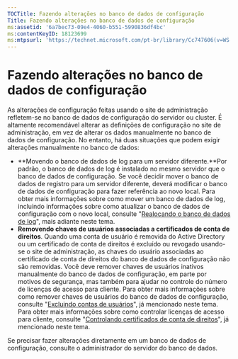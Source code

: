 ```yaml
---
TOCTitle: Fazendo alterações no banco de dados de configuração
Title: Fazendo alterações no banco de dados de configuração
ms:assetid: '6a7bec73-09e4-4060-b551-5990836df4bc'
ms:contentKeyID: 18123699
ms:mtpsurl: 'https://technet.microsoft.com/pt-br/library/Cc747606(v=WS.10)'
---
```


Fazendo alterações no banco de dados de configuração
====================================================

As alterações de configuração feitas usando o site de administração refletem-se no banco de dados de configuração do servidor ou cluster. É altamente recomendável alterar as definições de configuração no site de administração, em vez de alterar os dados manualmente no banco de dados de configuração. No entanto, há duas situações que podem exigir alterações manualmente no banco de dados:

-   **Movendo o banco de dados de log para um servidor diferente.**Por padrão, o banco de dados de log é instalado no mesmo servidor que o banco de dados de configuração. Se você decidir mover o banco de dados de registro para um servidor diferente, deverá modificar o banco de dados de configuração para fazer referência ao novo local. Para obter mais informações sobre como mover um banco de dados de log, incluindo informações sobre como atualizar o banco de dados de configuração com o novo local, consulte "[Realocando o banco de dados de log](https://technet.microsoft.com/34ea8045-dc94-422e-9601-29927cfc1534)", mais adiante neste tema.
-   **Removendo chaves de usuários associadas a certificados de conta de direitos**. Quando uma conta de usuário é removida do Active Directory ou um certificado de conta de direitos é excluído ou revogado usando-se o site de administração, as chaves do usuário associadas ao certificado de conta de direitos do banco de dados de configuração não são removidas. Você deve remover chaves de usuários inativos manualmente do banco de dados de configuração, em parte por motivos de segurança, mas também para ajudar no controle do número de licenças de acesso para cliente. Para obter mais informações sobre como remover chaves de usuários do banco de dados de configuração, consulte "[Excluindo contas de usuários](https://technet.microsoft.com/bf73b141-d4d1-4807-a773-3aaff58b0db6)", já mencionado neste tema. Para obter mais informações sobre como controlar licenças de acesso para cliente, consulte "[Controlando certificados de conta de direitos](https://technet.microsoft.com/5bb0f3cf-fc44-4e60-a93f-c789d6f8a902)", já mencionado neste tema.

Se precisar fazer alterações diretamente em um banco de dados de configuração, consulte o administrador do servidor do banco de dados.
